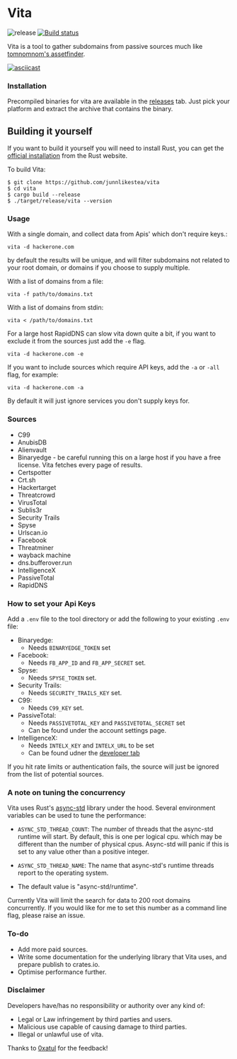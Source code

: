 # Vita
![release](https://github.com/junnlikestea/vita/workflows/release/badge.svg)
[![Build status](https://github.com/junnlikestea/vita/workflows/Continuous%20integration/badge.svg)](https://github.com/junnlikestea/vita/actions)

Vita is a tool to gather subdomains from passive sources much like [tomnomnom's assetfinder](https://github.com/tomnomnom/assetfinder).

[![asciicast](https://asciinema.org/a/ksyBsGHQFEePmPCkm3ulDoPEx.svg)](https://asciinema.org/a/ksyBsGHQFEePmPCkm3ulDoPEx)

### Installation
Precompiled binaries for vita are available in the [releases](https://github.com/junnlikestea/vita/releases) tab. Just pick your platform and extract the archive that contains the binary.

## Building it yourself 
If you want to build it yourself you will need to install Rust, you can get the [official installation](https://www.rust-lang.org/tools/install) from the Rust website.

To build Vita:
```
$ git clone https://github.com/junnlikestea/vita
$ cd vita
$ cargo build --release
$ ./target/release/vita --version
```

### Usage
With a single domain, and collect data from Apis' which don't require keys.:
```
vita -d hackerone.com
```
by default the results will be unique, and will filter subdomains not related to your root domain, or domains if you choose to supply multiple.

With a list of domains from a file:
```
vita -f path/to/domains.txt
```

With a list of domains from stdin:
```
vita < /path/to/domains.txt
```

For a large host RapidDNS can slow vita down quite a bit, if you want to exclude
it from the sources just add the `-e` flag.
```
vita -d hackerone.com -e
```

If you want to include sources which require API keys, add the `-a` or `-all` flag, for example:
```
vita -d hackerone.com -a
``` 
By default it will just ignore services you don't supply keys for.


### Sources
* C99
* AnubisDB
* Alienvault
* Binaryedge - be careful running this on a large host if you have a free license. Vita fetches every page of results.
* Certspotter
* Crt.sh
* Hackertarget
* Threatcrowd
* VirusTotal
* Sublis3r
* Security Trails
* Spyse
* Urlscan.io
* Facebook
* Threatminer
* wayback machine
* dns.bufferover.run
* IntelligenceX
* PassiveTotal
* RapidDNS

### How to set your Api Keys
Add a `.env` file to the tool directory or add the following to your existing `.env` file:
* Binaryedge:
	* Needs `BINARYEDGE_TOKEN` set
* Facebook:
	* Needs `FB_APP_ID` and `FB_APP_SECRET` set.
* Spyse:
	* Needs `SPYSE_TOKEN` set.
* Security Trails:
	* Needs `SECURITY_TRAILS_KEY` set.
* C99: 
	* Needs `C99_KEY` set.
* PassiveTotal:
	* Needs `PASSIVETOTAL_KEY` and `PASSIVETOTAL_SECRET` set
	* Can be found under the account settings page.
* IntelligenceX:
	* Needs `INTELX_KEY` and `INTELX_URL` to be set
	* Can be found udner the [developer tab](https://intelx.io/account?tab=developer)

If you hit rate limits or authentication fails, the source will just be ignored from the list of potential sources.

### A note on tuning the concurrency
Vita uses Rust's [async-std](https://docs.rs/async-std/1.6.2/async_std/) library under the hood. 
Several environment variables can be used to tune the performance:

* `ASYNC_STD_THREAD_COUNT`: The number of threads that the async-std runtime will start. By default, 
this is one per logical cpu. which may be different than the number of physical cpus. Async-std 
will panic if this is set to any value other than a positive integer.

* `ASYNC_STD_THREAD_NAME`: The name that async-std's runtime threads report to the operating system. 
* The default value is "async-std/runtime".

Currently Vita will limit the search for data to 200 root domains concurrently. If you would like for me to set
this number as a command line flag, please raise an issue.

### To-do
* Add more paid sources.
* Write some documentation for the underlying library that Vita uses, and prepare publish to crates.io.
* Optimise performance further.

### Disclaimer
Developers have/has no responsibility or authority over any kind of:
* Legal or Law infringement by third parties and users.
* Malicious use capable of causing damage to third parties.
* Illegal or unlawful use of vita.

Thanks to [0xatul](https://twitter.com/atul_hax) for the feedback!
